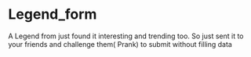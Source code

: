 # Legend_form
A Legend from just found it interesting and trending too. So just sent it to your friends and challenge them( Prank) to submit without filling data
